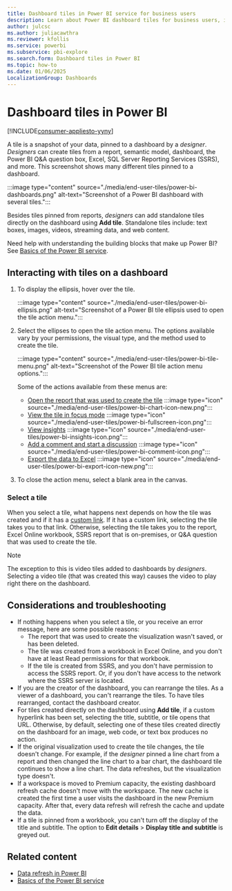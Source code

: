 ```yaml
---
title: Dashboard tiles in Power BI service for business users
description: Learn about Power BI dashboard tiles for business users, including tiles that are created from SQL Server Reporting Services (SSRS).
author: julcsc
ms.author: juliacawthra
ms.reviewer: kfollis
ms.service: powerbi
ms.subservice: pbi-explore
ms.search.form: Dashboard tiles in Power BI
ms.topic: how-to
ms.date: 01/06/2025
LocalizationGroup: Dashboards
---
```


# Dashboard tiles in Power BI

[!INCLUDE[consumer-appliesto-yyny](../includes/consumer-appliesto-ynny.md)]

A tile is a snapshot of your data, pinned to a dashboard by a *designer*. *Designers* can create tiles from a report, semantic model, dashboard, the Power BI Q&A question box, Excel, SQL Server Reporting Services (SSRS), and more. This screenshot shows many different tiles pinned to a dashboard.

:::image type="content" source="./media/end-user-tiles/power-bi-dashboards.png" alt-text="Screenshot of a Power BI dashboard with several tiles.":::

Besides tiles pinned from reports, *designers* can add standalone tiles directly on the dashboard using **Add tile**. Standalone tiles include: text boxes, images, videos, streaming data, and web content.

Need help with understanding the building blocks that make up Power BI? See [Basics of the Power BI service](../fundamentals/service-basic-concepts.md).

## Interacting with tiles on a dashboard

1. To display the ellipsis, hover over the tile.

   :::image type="content" source="./media/end-user-tiles/power-bi-ellipsis.png" alt-text="Screenshot of a Power BI tile ellipsis used to open the tile action menu.":::

2. Select the ellipses to open the tile action menu. The options available vary by your permissions, the visual type, and the method used to create the tile.

   :::image type="content" source="./media/end-user-tiles/power-bi-tile-menu.png" alt-text="Screenshot of the Power BI tile action menu options.":::

   Some of the actions available from these menus are:

   - [Open the report that was used to create the tile](end-user-reports.md) :::image type="icon" source="./media/end-user-tiles/power-bi-chart-icon-new.png":::  
   - [View the tile in focus mode](end-user-focus.md) :::image type="icon" source="./media/end-user-tiles/power-bi-fullscreen-icon.png":::
   - [View insights](end-user-insights.md) :::image type="icon" source="./media/end-user-tiles/power-bi-insights-icon.png":::
   - [Add a comment and start a discussion](end-user-comment.md)  :::image type="icon" source="./media/end-user-tiles/power-bi-comment-icon.png":::
   - [Export the data to Excel](/power-bi/visuals/power-bi-visualization-export-data)  :::image type="icon" source="./media/end-user-tiles/power-bi-export-icon-new.png":::

3. To close the action menu, select a blank area in the canvas.

### Select a tile

When you select a tile, what happens next depends on how the tile was created and if it has a [custom link](../create-reports/service-dashboard-edit-tile.md). If it has a custom link, selecting the tile takes you to that link. Otherwise, selecting the tile takes you to the report, Excel Online workbook, SSRS report that is on-premises, or Q&A question that was used to create the tile.

> [!NOTE]
> The exception to this is video tiles added to dashboards by *designers*. Selecting a video tile (that was created this way) causes the video to play right there on the dashboard.
>

## Considerations and troubleshooting

- If nothing happens when you select a tile, or you receive an error message, here are some possible reasons:
  - The report that was used to create the visualization wasn't saved, or has been deleted.
  - The tile was created from a workbook in Excel Online, and you don't have at least Read permissions for that workbook.
  - If the tile is created from SSRS, and you don't have permission to access the SSRS report. Or, if you don't have access to the network where the SSRS server is located.
- If you are the creator of the dashboard, you can rearrange the tiles. As a viewer of a dashboard, you can't rearrange the tiles. To have tiles rearranged, contact the dashboard creator. 
- For tiles created directly on the dashboard using **Add tile**, if a custom hyperlink has been set, selecting the title, subtitle, or tile opens that URL. Otherwise, by default, selecting one of these tiles created directly on the dashboard for an image, web code, or text box produces no action.
- If the original visualization used to create the tile changes, the tile doesn't change. For example, if the *designer* pinned a line chart from a report and then changed the line chart to a bar chart, the dashboard tile continues to show a line chart. The data refreshes, but the visualization type doesn't.
- If a workspace is moved to Premium capacity, the existing dashboard refresh cache doesn't move with the workspace. The new cache is created the first time a user visits the dashboard in the new Premium capacity. After that, every data refresh will refresh the cache and update the data.
- If a tile is pinned from a workbook, you can't turn off the display of the title and subtitle. The option to **Edit details** > **Display title and subtitle** is greyed out.

## Related content

- [Data refresh in Power BI](../connect-data/refresh-data.md)
- [Basics of the Power BI service](../fundamentals/service-basic-concepts.md)

